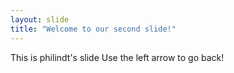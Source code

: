 ```yaml
---
layout: slide
title: "Welcome to our second slide!"
---
```

This is philindt's slide
Use the left arrow to go back!